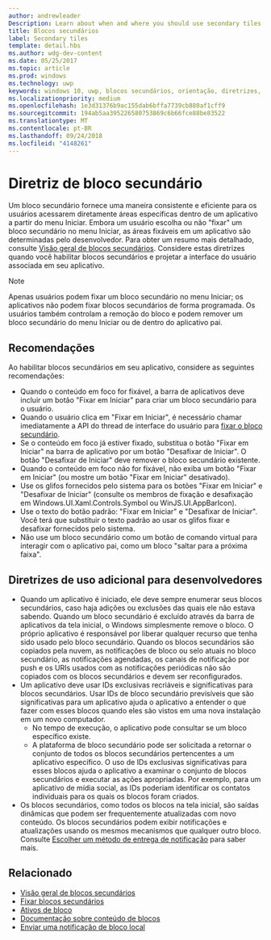 ```yaml
---
author: andrewleader
Description: Learn about when and where you should use secondary tiles in your UWP app.
title: Blocos secundários
label: Secondary tiles
template: detail.hbs
ms.author: wdg-dev-content
ms.date: 05/25/2017
ms.topic: article
ms.prod: windows
ms.technology: uwp
keywords: windows 10, uwp, blocos secundários, orientação, diretrizes, práticas recomendadas
ms.localizationpriority: medium
ms.openlocfilehash: 1e3d31376b9ac155dab6bffa7739cb880af1cff9
ms.sourcegitcommit: 194ab5aa395226580753869c6b66fce88be83522
ms.translationtype: MT
ms.contentlocale: pt-BR
ms.lasthandoff: 09/24/2018
ms.locfileid: "4148261"
---
```

# <a name="secondary-tile-guidance"></a>Diretriz de bloco secundário


Um bloco secundário fornece uma maneira consistente e eficiente para os usuários acessarem diretamente áreas específicas dentro de um aplicativo a partir do menu Iniciar. Embora um usuário escolha ou não "fixar" um bloco secundário no menu Iniciar, as áreas fixáveis em um aplicativo são determinadas pelo desenvolvedor. Para obter um resumo mais detalhado, consulte [Visão geral de blocos secundários](secondary-tiles.md). Considere estas diretrizes quando você habilitar blocos secundários e projetar a interface do usuário associada em seu aplicativo.

> [!NOTE]
> Apenas usuários podem fixar um bloco secundário no menu Iniciar; os aplicativos não podem fixar blocos secundários de forma programada. Os usuários também controlam a remoção do bloco e podem remover um bloco secundário do menu Iniciar ou de dentro do aplicativo pai.


## <a name="recommendations"></a>Recomendações

Ao habilitar blocos secundários em seu aplicativo, considere as seguintes recomendações:

* Quando o conteúdo em foco for fixável, a barra de aplicativos deve incluir um botão "Fixar em Iniciar" para criar um bloco secundário para o usuário.
* Quando o usuário clica em "Fixar em Iniciar", é necessário chamar imediatamente a API do thread de interface do usuário para [fixar o bloco secundário](secondary-tiles-pinning.md).
* Se o conteúdo em foco já estiver fixado, substitua o botão "Fixar em Iniciar" na barra de aplicativo por um botão "Desafixar de Iniciar". O botão "Desafixar de Iniciar" deve remover o bloco secundário existente.
* Quando o conteúdo em foco não for fixável, não exiba um botão "Fixar em Iniciar" (ou mostre um botão "Fixar em Iniciar" desativado).
* Use os glifos fornecidos pelo sistema para os botões "Fixar em Iniciar" e "Desafixar de Iniciar" (consulte os membros de fixação e desafixação em Windows.UI.Xaml.Controls.Symbol ou WinJS.UI.AppBarIcon).
* Use o texto do botão padrão: "Fixar em Iniciar" e "Desafixar de Iniciar". Você terá que substituir o texto padrão ao usar os glifos fixar e desafixar fornecidos pelo sistema.
* Não use um bloco secundário como um botão de comando virtual para interagir com o aplicativo pai, como um bloco "saltar para a próxima faixa".


## <a name="additional-usage-guidance-for-devs"></a>Diretrizes de uso adicional para desenvolvedores

* Quando um aplicativo é iniciado, ele deve sempre enumerar seus blocos secundários, caso haja adições ou exclusões das quais ele não estava sabendo. Quando um bloco secundário é excluído através da barra de aplicativos da tela inicial, o Windows simplesmente remove o bloco. O próprio aplicativo é responsável por liberar qualquer recurso que tenha sido usado pelo bloco secundário. Quando os blocos secundários são copiados pela nuvem, as notificações de bloco ou selo atuais no bloco secundário, as notificações agendadas, os canais de notificação por push e os URIs usados com as notificações periódicas não são copiados com os blocos secundários e devem ser reconfigurados.
* Um aplicativo deve usar IDs exclusivas recriáveis e significativas para blocos secundários. Usar IDs de bloco secundário previsíveis que são significativas para um aplicativo ajuda o aplicativo a entender o que fazer com esses blocos quando eles são vistos em uma nova instalação em um novo computador.
  * No tempo de execução, o aplicativo pode consultar se um bloco específico existe.
  * A plataforma de bloco secundário pode ser solicitada a retornar o conjunto de todos os blocos secundários pertencentes a um aplicativo específico. O uso de IDs exclusivas significativas para esses blocos ajuda o aplicativo a examinar o conjunto de blocos secundários e executar as ações apropriadas. Por exemplo, para um aplicativo de mídia social, as IDs poderiam identificar os contatos individuais para os quais os blocos foram criados.
* Os blocos secundários, como todos os blocos na tela inicial, são saídas dinâmicas que podem ser frequentemente atualizadas com novo conteúdo. Os blocos secundários podem exibir notificações e atualizações usando os mesmos mecanismos que qualquer outro bloco. Consulte [Escolher um método de entrega de notificação](choosing-a-notification-delivery-method.md) para saber mais.


## <a name="related"></a>Relacionado

* [Visão geral de blocos secundários](secondary-tiles.md)
* [Fixar blocos secundários](secondary-tiles-pinning.md)
* [Ativos de bloco](app-assets.md)
* [Documentação sobre conteúdo de blocos](create-adaptive-tiles.md)
* [Enviar uma notificação de bloco local](sending-a-local-tile-notification.md)
